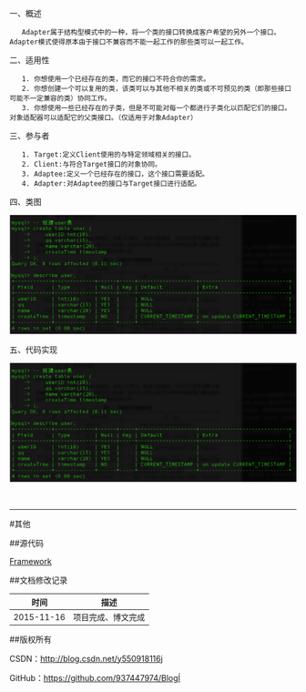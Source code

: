 一、概述

       Adapter属于结构型模式中的一种，将一个类的接口转换成客户希望的另外一个接口。Adapter模式使得原本由于接口不兼容而不能一起工作的那些类可以一起工作。

二、适用性

       1. 你想使用一个已经存在的类，而它的接口不符合你的需求。
       2. 你想创建一个可以复用的类，该类可以与其他不相关的类或不可预见的类（即那些接口可能不一定兼容的类）协同工作。
       3. 你想使用一些已经存在的子类，但是不可能对每一个都进行子类化以匹配它们的接口。对象适配器可以适配它的父类接口。（仅适用于对象Adapter）

三、参与者

       1. Target:定义Client使用的与特定领域相关的接口。
       2. Client:与符合Target接口的对象协同。
       3. Adaptee:定义一个已经存在的接口，这个接口需要适配。
       4. Adapter:对Adaptee的接口与Target接口进行适配。

四、类图 

![DDl-1](https://raw.githubusercontent.com/937447974/Blog/master/Resources/2015111101.png)

五、代码实现

![DDl-1](https://raw.githubusercontent.com/937447974/Blog/master/Resources/2015111101.png)

&#160;

----------

#其他

##源代码

[Framework](https://github.com/937447974/Framework)

##文档修改记录

| 时间 | 描述 |
| ---- | ---- |
| 2015-11-16 | 项目完成、博文完成 |

##版权所有

CSDN：http://blog.csdn.net/y550918116j

GitHub：https://github.com/937447974/BlogÍ